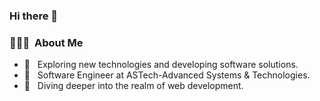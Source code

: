 ### Hi there 👋
<h3> 👨🏻‍💻 &nbsp;About Me </h3>

- 🤔 &nbsp; Exploring new technologies and developing software solutions.
- 💼 &nbsp; Software Engineer at ASTech-Advanced Systems & Technologies.
- 💭 &nbsp; Diving deeper into the realm of web development.
